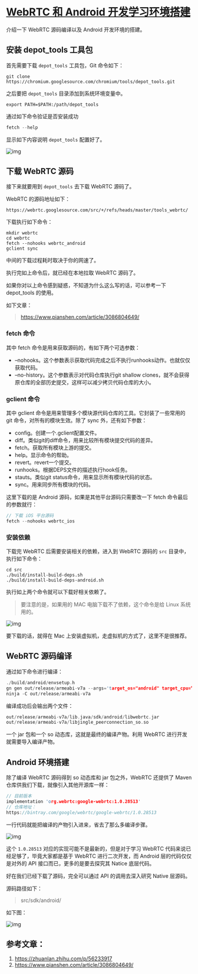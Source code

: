 # [WebRTC 和 Android 开发学习环境搭建]()


介绍一下 WebRTC 源码编译以及 Android 开发环境的搭建。

## 安装 depot_tools 工具包

首先需要下载 `depot_tools` 工具包，Git 命令如下：

```shell
git clone https://chromium.googlesource.com/chromium/tools/depot_tools.git
```

之后要把 `depot_tools` 目录添加到系统环境变量中。

```shell
export PATH=$PATH:/path/depot_tools
```

通过如下命令验证是否安装成功

```cpp
fetch --help
```

显示如下内容说明 `depot_tools` 配置好了。

![img](https://image.glumes.com/config-depot-tolos.png)

## 下载 WebRTC 源码

接下来就要用到 `depot_tools` 去下载 WebRTC 源码了。

WebRTC 的源码地址如下：

```shell
https://webrtc.googlesource.com/src/+/refs/heads/master/tools_webrtc/
```

下载执行如下命令：

```shell
mkdir webrtc
cd webrtc
fetch --nohooks webrtc_android
gclient sync
```

中间的下载过程耗时取决于你的网速了。

执行完如上命令后，就已经在本地拉取 WebRTC 源码了。

如果你对以上命令感到疑惑，不知道为什么这么写的话，可以参考一下 depot_tools 的使用。

如下文章：

> https://www.pianshen.com/article/3086804649/

### fetch 命令

其中 fetch 命令是用来获取源码的，有如下两个可选参数：

- –nohooks。这个参数表示获取代码完成之后不执行runhooks动作。也就仅仅获取代码。
- –no-history。这个参数表示对代码仓库执行git shallow clones，就不会获得原仓库的全部历史提交，这样可以减少拷贝代码仓库的大小。

### gclient 命令

其中 gclient 命令是用来管理多个模块源代码仓库的工具。它封装了一些常用的 git 命令，对所有的模块生效。除了 sync 外，还有如下参数：

- config。创建一个.gclient配置文件。
- diff。类似git的diff命令，用来比较所有模块提交代码的差异。
- fetch。获取所有模块上游的提交。
- help。显示命令的帮助。
- revert。revert一个提交。
- runhooks。根据DEPS文件的描述执行hook任务。
- stauts。类似git status命令，用来显示所有模块代码的状态。
- sync。用来同步所有模块的代码。

这里下载的是 Android 源码，如果是其他平台源码只需要改一下 fetch 命令最后的参数就行：

```cpp
// 下载 iOS 平台源码
fetch --nohooks webrtc_ios
```

### 安装依赖

下载完 WebRTC 后需要安装相关的依赖，进入到 WebRTC 源码的 `src` 目录中，执行如下命令：

```shell
cd src
./build/install-build-deps.sh
./build/install-build-deps-android.sh
```

执行如上两个命令就可以下载好相关依赖了。

> 要注意的是，如果用的 MAC 电脑下载不了依赖，这个命令是给 Linux 系统用的。

![img](https://image.glumes.com/mac-no-lsb-release.png)

要下载的话，就得在 Mac 上安装虚拟机，走虚拟机的方式了，这里不是很推荐。

## WebRTC 源码编译

通过如下命令进行编译：

```cpp
./build/android/envsetup.h
gn gen out/release/armeabi-v7a --args='target_os="android" target_cpu=“arm" is_debug=false'
ninja -C out/release/armeabi-v7a
```

编译成功后会输出两个文件：

```cpp
out/release/armeabi-v7a/lib.java/sdk/android/libwebrtc.jar
out/release/armeabi-v7a/libjingle_peerconnection_so.so
```

一个 jar 包和一个 so 动态库，这就是最终的编译产物。利用 WebRTC 进行开发就需要导入编译产物。

## Android 环境搭建

除了编译 WebRTC 源码得到 so 动态库和 jar 包之外，WebRTC 还提供了 Maven 仓库供我们下载，就像引入其他开源库一样：

```cpp
// 目前版本
implementation 'org.webrtc:google-webrtc:1.0.28513'
// 仓库地址：
https://bintray.com/google/webrtc/google-webrtc/1.0.28513
```

一行代码就能把编译的产物引入进来，省去了那么多编译步骤。

![img](https://image.glumes.com/webrtc-library-for-android.png)

这个 `1.0.28513` 对应的实现可能不是最新的，但是对于学习 WebRTC 代码来说已经足够了，毕竟大家都是基于 WebRTC 进行二次开发，而 Android 层的代码仅仅是对外的 API 接口而已，更多的是要去探究其 Natice 底层代码。

好在我们已经下载了源码，完全可以通过 API 的调用去深入研究 Native 层源码。

源码路径如下：

> src/sdk/android/

如下图：

![img](https://image.glumes.com/webrtc-android-source-code.png)

## 参考文章：

1. https://zhuanlan.zhihu.com/p/56233917
2. https://www.pianshen.com/article/3086804649/

